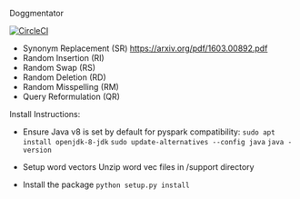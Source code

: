 Doggmentator

[![CircleCI](https://circleci.com/gh/searchableai/Doggmentator.svg?style=shield&circle-token=de6470b621d1b07e54466dd087b85b80bcedf36c)](https://github.com/searchableai/Doggmentator)


- Synonym Replacement (SR) https://arxiv.org/pdf/1603.00892.pdf
- Random Insertion (RI)
- Random Swap (RS)
- Random Deletion (RD)
- Random Misspelling (RM)
- Query Reformulation (QR)


Install Instructions:
- Ensure Java v8 is set by default for pyspark compatibility:
```sudo apt install openjdk-8-jdk```
```sudo update-alternatives --config java```
```java -version```

- Setup word vectors
Unzip word vec files in /support directory

- Install the package
```python setup.py install```


